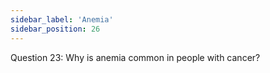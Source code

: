 ```yaml
---
sidebar_label: 'Anemia'
sidebar_position: 26
---
```

Question 23: Why is anemia common in people with cancer?